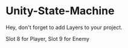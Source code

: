 # Unity-State-Machine

Hey, don't forget to add Layers to your project.

Slot 8 for Player, Slot 9 for Enemy

